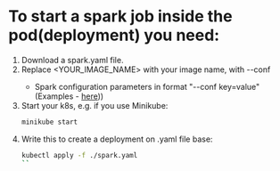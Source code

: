 # To start a spark job inside the pod(deployment) you need:
1) Download a spark.yaml file.
2) Replace <YOUR_IMAGE_NAME> with your image name, <CONFIGS> with --conf 
   * Spark configuration parameters in format "--conf key=value" (Examples - [here](https://github.com/YuliyaValova/DataEngineer_SparkPractice/blob/master/README.md)))       
3) Start your k8s, e.g. if you use Minikube:
	```sh
	minikube start
	```
4) Write this to create a deployment on .yaml file base:
	```sh
	kubectl apply -f ./spark.yaml 
	``
	
